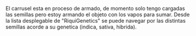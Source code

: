 El carrusel esta en proceso de armado, de momento solo tengo cargadas las semillas pero estoy armando el objeto con los vapos para sumar. 
Desde la lista desplegable de "RiquiGenetics" se puede navegar por las distintas semillas acorde a su genetica (indica, sativa, hibrida).
